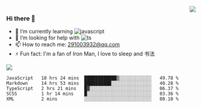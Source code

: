 <img align='right' src='https://github-readme-stats.vercel.app/api?username=niaogege&show_icons=true&theme=radical'/>

### Hi there 👋

- 🌱 I’m currently learning ![javascript](https://img.shields.io/badge/javacript-learn-orange)
- 🤔 I’m looking for help with ![ts](https://img.shields.io/badge/ts-learn-yellow)
- 📫 How to reach me: 291003932@qq.com
- ⚡ Fun fact:  I'm a fan of Iron Man, I love to sleep and 书法

![](https://github-readme-stats.vercel.app/api/top-langs/?username=niaogege&layout=compact)

<!--START_SECTION:waka-->
```text
JavaScript   18 hrs 24 mins  ████████████▒░░░░░░░░░░░░   49.78 % 
Markdown     14 hrs 53 mins  ██████████░░░░░░░░░░░░░░░   40.28 % 
TypeScript   2 hrs 21 mins   █▓░░░░░░░░░░░░░░░░░░░░░░░   06.37 % 
SCSS         1 hr 14 mins    █░░░░░░░░░░░░░░░░░░░░░░░░   03.36 % 
XML          2 mins          ░░░░░░░░░░░░░░░░░░░░░░░░░   00.10 % 
```
<!--END_SECTION:waka-->
